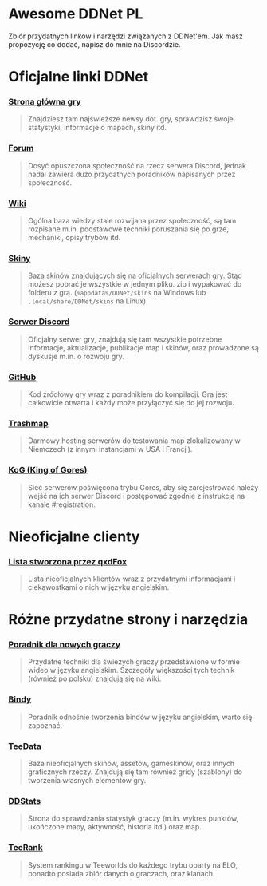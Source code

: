 # Awesome DDNet PL

Zbiór przydatnych linków i narzędzi związanych z DDNet'em. Jak masz propozycję co dodać, napisz do mnie na Discordzie.

# Oficjalne linki DDNet

### [Strona główna gry](https://ddnet.org/)
> Znajdziesz tam najświeższe newsy dot. gry, sprawdzisz swoje statystyki, informacje o mapach, skiny itd.
### [Forum](https://forum.ddnet.org/)
> Dosyć opuszczona społeczność na rzecz serwera Discord, jednak nadal zawiera dużo przydatnych poradników napisanych przez społeczność.
### [Wiki](https://wiki.ddnet.org/wiki/Main_Page/pl)
> Ogólna baza wiedzy stale rozwijana przez społeczność, są tam rozpisane m.in. podstawowe techniki poruszania się po grze, mechaniki, opisy trybów itd.
### [Skiny](https://ddnet.org/skins/)
> Baza skinów znajdujących się na oficjalnych serwerach gry. Stąd możesz pobrać je wszystkie w jednym pliku. zip i wypakować do folderu z grą. (`%appdata%/DDNet/skins` na Windows lub `.local/share/DDNet/skins` na Linux)
### [Serwer Discord](https://ddnet.org/discord)
> Oficjalny serwer gry, znajdują się tam wszystkie potrzebne informacje, aktualizacje, publikacje map i skinów, oraz prowadzone są dyskusje m.in. o rozwoju gry.
### [GitHub](https://github.com/ddnet/ddnet)
> Kod źródłowy gry wraz z poradnikiem do kompilacji. Gra jest całkowicie otwarta i każdy może przyłączyć się do jej rozwoju.
### [Trashmap](https://trashmap.ddnet.org/)
> Darmowy hosting serwerów do testowania map zlokalizowany w Niemczech (z innymi instancjami w USA i Francji).
### [KoG (King of Gores)](https://kog.tw/)
> Sieć serwerów poświęcona trybu Gores, aby się zarejestrować należy wejść na ich serwer Discord i postępować zgodnie z instrukcją na kanale #registration.

# Nieoficjalne clienty

### [Lista stworzona przez qxdFox](https://github.com/qxdFox/DDNet-Client-List)
> Lista nieoficjalnych klientów wraz z przydatnymi informacjami i ciekawostkami o nich w języku angielskim.

# Różne przydatne strony i narzędzia
### [Poradnik dla nowych graczy](https://www.youtube.com/watch?v=gp4wXgS3uO4)
> Przydatne techniki dla świezych graczy przedstawione w formie wideo w języku angielskim. Szczegóły większości tych technik (również po polsku) znajdują się na wiki.
### [Bindy](https://forum.ddnet.org/viewtopic.php?t=2537)
> Poradnik odnośnie tworzenia bindów w języku angielskim, warto się zapoznać.
### [TeeData](https://teedata.net/)
> Baza nieoficjalnych skinów, assetów, gameskinów, oraz innych graficznych rzeczy. Znajdują się tam również gridy (szablony) do tworzenia własnych elementów gry.
### [DDStats](https://ddstats.tw/)
> Strona do sprawdzania statystyk graczy (m.in. wykres punktów, ukończone mapy, aktywność, historia itd.) oraz map.
### [TeeRank](https://teerank.io/)
> System rankingu w Teeworlds do każdego trybu oparty na ELO, ponadto posiada zbiór danych o graczach, oraz klanach.

